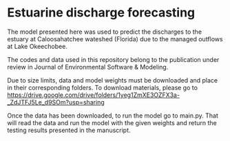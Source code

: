 # Estuarine discharge forecasting
The model presented here was used to predict the discharges to the estuary at Caloosahatchee wateshed (Florida) due to the managed outflows at Lake Okeechobee. 

The codes and data used in this repository belong to the publication under review in Journal of Environmental Software & Modeling.

Due to size limits, data and model weights must be downloaded and place in their corresponding folders. To download materials, please go to https://drive.google.com/drive/folders/1yeg1ZmXE3OZFX3a-_ZdJTFJ5Le_d9SOm?usp=sharing

Once the data has been downloaded, to run the model go to main.py. That will read the data and run the model with the given weights and return the testing results presented in the manuscript.
